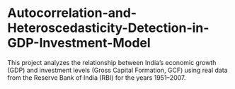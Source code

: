 # Autocorrelation-and-Heteroscedasticity-Detection-in-GDP-Investment-Model
This project analyzes the relationship between India’s economic growth (GDP) and investment levels (Gross Capital Formation, GCF) using real data from the Reserve Bank of India (RBI) for the years 1951–2007.
